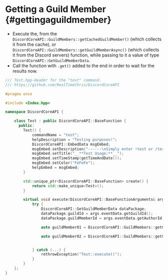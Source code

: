 Getting a Guild Member {#gettingaguildmember}
============
- Execute the, from the `DiscordCoreAPI::GuildMembers::getCachedGuildMember()` (which collects it from the cache), or `DiscordCoreAPI::GuildMembers::getGuildMemberAsync()` (which collects it from the Discord servers) function, while passing to it a value of type `DiscordCoreAPI::GetGuildMemberData`.
- Call the function with `.get()` added to the end in order to wait for the results now.

```cpp
/// Test.hpp-Header for the "test" command.
/// https://github.com/RealTimeChris/DiscordCoreAPI

#pragma once

#include <Index.hpp>

namespace DiscordCoreAPI {

	class Test : public DiscordCoreAPI::BaseFunction {
	  public:
		Test() {
			commandName = "test";
			helpDescription = "Testing purposes!";
			DiscordCoreAPI::EmbedData msgEmbed;
			msgEmbed.setDescription("------\nSimply enter !test or /test!\n------");
			msgEmbed.setTitle("__**Test Usage:**__");
			msgEmbed.setTimeStamp(getTimeAndDate());
			msgEmbed.setColor("FeFeFe");
			helpEmbed = msgEmbed;
		}

		std::unique_ptr<DiscordCoreAPI::BaseFunction> create() {
			return std::make_unique<Test>();
		}

		virtual void execute(DiscordCoreAPI::BaseFunctionArguments& args) {
			try {
				DiscordCoreAPI::GetGuildMemberData dataPackage;
				dataPackage.guildId = args.eventData.getGuildId();
				dataPackage.guildMemberId = args.eventData.getAuthorId();

				auto guildMember01 = DiscordCoreAPI::GuildMembers::getCachedGuildMember(dataPackage).get();

				auto guildMember02 = DiscordCoreAPI::GuildMembers::getGuildMemberAsync(dataPackage).get();


			} catch (...) {
				rethrowException("Test::execute()");
			}
		}
	};
}
```
